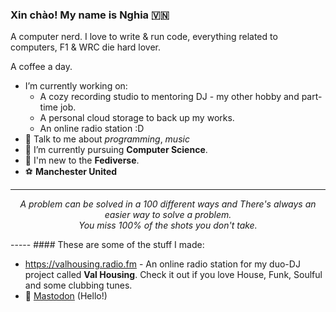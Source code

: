 ### Xin chào! My name is Nghia 🇻🇳

A computer nerd. I love to write & run code, everything related to computers, F1 & WRC die hard lover.

A coffee a day. 
- I’m currently working on:
	- A cozy recording studio to mentoring DJ - my other hobby and part-time job.
	- A personal cloud storage to back up my works.
 	- An online radio station :D 
- 💬 Talk to me about _programming_, _music_
- 🌱 I’m currently pursuing **Computer Science**.
- 🐘 I'm new to the **Fediverse**.
- ⚽ **Manchester United**
<hr>
<p align="center">
   <i>A problem can be solved in a 100 different ways and There's always an easier way to solve a problem.</i>
   <br />
   <i>You miss 100% of the shots you don't take.</i>
</p>
-----
#### These are some of the stuff I made: 

- https://valhousing.radio.fm - An online radio station for my duo-DJ project called **Val Housing**. Check it out if you love House, Funk, Soulful and some clubbing tunes.
- 🐘 <a rel="me" href="https://nghia.uk/@nghialele">Mastodon</a> (Hello!)
